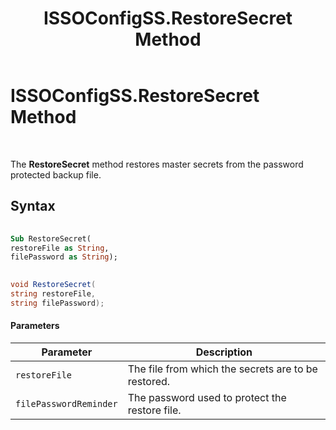 ﻿---
title: ISSOConfigSS.RestoreSecret Method
TOCTitle: ISSOConfigSS.RestoreSecret Method
ms:assetid: 6b5dabed-0b56-4aad-9e2c-228a0c044638
ms:mtpsurl: https://msdn.microsoft.com/library/Aa745341(v=BTS.80)
ms:contentKeyID: 51528738
ms.date: 08/30/2017
mtps_version: v=BTS.80
dev_langs:
- vb
- csharp
---

# ISSOConfigSS.RestoreSecret Method

 

The **RestoreSecret** method restores master secrets from the password protected backup file.

## Syntax

``` vb
  
Sub RestoreSecret(  
restoreFile as String,  
filePassword as String);  
```

``` csharp
  
void RestoreSecret(  
string restoreFile,  
string filePassword);  
```

#### Parameters

<table>
<thead>
<tr class="header">
<th>Parameter</th>
<th>Description</th>
</tr>
</thead>
<tbody>
<tr class="odd">
<td><code>restoreFile</code></td>
<td>The file from which the secrets are to be restored.</td>
</tr>
<tr class="even">
<td><code>filePasswordReminder</code></td>
<td>The password used to protect the restore file.</td>
</tr>
</tbody>
</table>

